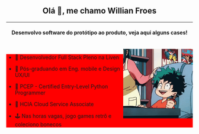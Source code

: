 <h2 align='center'><b>Olá 👋, me chamo Willian Froes</b></h2>
<hr />
<div>
<h4 align='center'><b>Desenvolvo software do protótipo ao produto, veja aqui alguns cases!</b></h4>
<br />
<img align='right' width='188px' height='188px' src='src/img/profile.gif' />
<div style='background: red' align="left">

- 🔭 Desenvolvedor Full Stack Pleno na Liven

- 📕 Pós-graduando em Eng. mobile e Design UX/UI

- 🏅 PCEP - Certified Entry-Level Python Programmer

- 🏅 HCIA Cloud Service Associate

- 🕹️ Nas horas vagas, jogo games retrô e coleciono bonecos

</div>
</div>